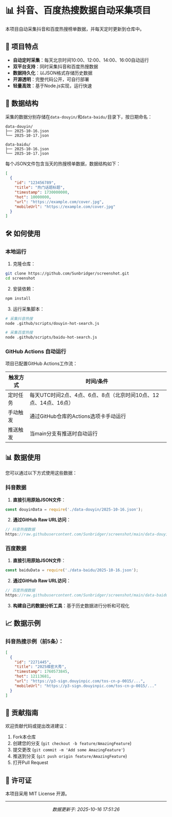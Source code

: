 # 📊 抖音、百度热搜数据自动采集项目

本项目自动采集抖音和百度热搜榜单数据，并每天定时更新到仓库中。

## 🌟 项目特点

- **自动定时采集**：每天北京时间10:00、12:00、14:00、16:00自动运行
- **双平台支持**：同时采集抖音和百度热搜数据
- **数据持久化**：以JSON格式存储历史数据
- **开源透明**：完整代码公开，可自行部署
- **轻量高效**：基于Node.js实现，运行快速

## 📂 数据结构

采集的数据分别存储在`data-douyin/`和`data-baidu/`目录下，按日期命名：

```
data-douyin/
├── 2025-10-16.json
└── 2025-10-17.json

data-baidu/
├── 2025-10-16.json
└── 2025-10-17.json
```

每个JSON文件包含当天的热搜榜单数据，数据结构如下：

```json
[
  {
    "id": "123456789",
    "title": "热门话题标题",
    "timestamp": 1730000000,
    "hot": 10000000,
    "url": "https://example.com/cover.jpg",
    "mobileUrl": "https://example.com/cover.jpg"
  }
]
```

## 🛠️ 如何使用

### 本地运行

1. 克隆仓库：
```bash
git clone https://github.com/Sunbridger/screenshot.git
cd screenshot
```

2. 安装依赖：
```bash
npm install
```

3. 运行采集脚本：
```bash
# 采集抖音热搜
node .github/scripts/douyin-hot-search.js

# 采集百度热搜
node .github/scripts/baidu-hot-search.js
```

### GitHub Actions 自动运行

项目已配置GitHub Actions工作流：

| 触发方式 | 时间/条件 |
|----------|-----------|
| 定时任务 | 每天UTC时间2点、4点、6点、8点（北京时间10点、12点、14点、16点） |
| 手动触发 | 通过GitHub仓库的Actions选项卡手动运行 |
| 推送触发 | 当main分支有推送时自动运行 |

## 📊 数据使用

您可以通过以下方式使用这些数据：

### 抖音数据
1. **直接引用原始JSON文件**：
```javascript
const douyinData = require('./data-douyin/2025-10-16.json');
```

2. **通过GitHub Raw URL访问**：
```javascript
// 抖音热搜数据
https://raw.githubusercontent.com/Sunbridger/screenshot/main/data-douyin/2025-10-16.json
```

### 百度数据
1. **直接引用原始JSON文件**：
```javascript
const baiduData = require('./data-baidu/2025-10-16.json');
```

2. **通过GitHub Raw URL访问**：
```javascript
// 百度热搜数据
https://raw.githubusercontent.com/Sunbridger/screenshot/main/data-baidu/2025-10-16.json
```

3. **构建自己的数据分析工具**：基于历史数据进行分析和可视化

## 📈 数据示例

### 抖音热搜示例（前5条）：
```json
[
  {
    "id": "2271445",
    "title": "2025维密大秀",
    "timestamp": 1760573845,
    "hot": 12113681,
    "url": "https://p3-sign.douyinpic.com/tos-cn-p-0015/...",
    "mobileUrl": "https://p3-sign.douyinpic.com/tos-cn-p-0015/..."
  }
]
```

## 🤝 贡献指南

欢迎贡献代码或提出改进建议：

1. Fork本仓库
2. 创建您的分支 (`git checkout -b feature/AmazingFeature`)
3. 提交更改 (`git commit -m 'Add some AmazingFeature'`)
4. 推送到分支 (`git push origin feature/AmazingFeature`)
5. 打开Pull Request

## 📜 许可证

本项目采用 MIT License 开源。

---

<p align="center">
  <em>数据更新于: 2025-10-16 17:51:26
</p>